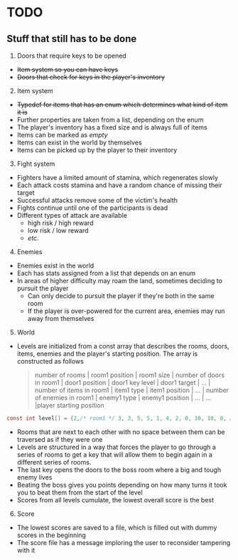 # TODO
## Stuff that still has to be done

1. Doors that require keys to be opened
  - ~~Item system so you can have keys~~
  - ~~Doors that check for keys in the player's inventory~~
2. Item system
  - ~~Typedef for items that has an enum which determines what kind of item it is~~
  - Further properties are taken from a list, depending on the enum
  - The player's inventory has a fixed size and is always full of items
  - Items can be marked as *empty*
  - Items can exist in the world by themselves
  - Items can be picked up by the player to their inventory
3. Fight system
  - Fighters have a limited amount of stamina, which regenerates slowly
  - Each attack costs stamina and have a random chance of missing their target
  - Successful attacks remove some of the victim's health
  - Fights continue until one of the participants is dead
  - Different types of attack are available
    - high risk / high reward
    - low risk / low reward
    - *etc.*
4. Enemies
  - Enemies exist in the world
  - Each has stats assigned from a list that depends on an enum
  - In areas of higher difficulty may roam the land, sometimes deciding to pursuit the player
    - Can only decide to pursuit the player if they're both in the same room
    - If the player is over-powered for the current area, enemies may run away from themselves
5. World
  - Levels are initialized from a const array that describes the rooms, doors, items, enemies and the player's starting position. The array is constructed as follows

    > number of rooms | room1 position | room1 size | number of doors in room1 | door1 position | door1 key level | door1 target | ... | number of items in room1 | item1 type | item1 position | ... | number of enemies in room1 | enemy1 type | enemy1 position | ... | ... |player starting position

  ```c
  const int level[] = {2,/* room1 */ 3, 3, 5, 5, 1, 4, 2, 0, 10, 10, 0, /* no items */, 0, /* no enemies */, /* room2 */ 9, 9, 5, 5, 1, 0, 0, 0, 7, 5, 0, /* no items */, 0, /* no enemies */, 4, 4 };
  ```
  - Rooms that are next to each other with no space between them can be traversed as if they were one
  - Levels are structured in a way that forces the player to go through a series of rooms to get a key that will allow them to begin again in a different series of rooms.
  - The last key opens the doors to the boss room where a big and tough enemy lives
  - Beating the boss gives you points depending on how many turns it took you to beat them from the start of the level
  - Scores from all levels cumulate, the lowest overall score is the best
6. Score
  - The lowest scores are saved to a file, which is filled out with dummy scores in the beginning
  - The score file has a message imploring the user to reconsider tampering with it